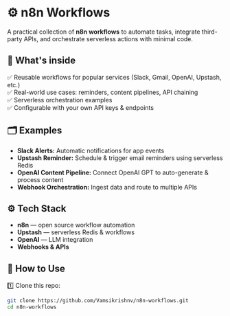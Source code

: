 # ⚙️ n8n Workflows

A practical collection of **n8n workflows** to automate tasks, integrate third-party APIs, and orchestrate serverless actions with minimal code.

## 🚀 What's inside

✅ Reusable workflows for popular services (Slack, Gmail, OpenAI, Upstash, etc.)  
✅ Real-world use cases: reminders, content pipelines, API chaining  
✅ Serverless orchestration examples  
✅ Configurable with your own API keys & endpoints

## 🗂️ Examples

- **Slack Alerts:** Automatic notifications for app events  
- **Upstash Reminder:** Schedule & trigger email reminders using serverless Redis  
- **OpenAI Content Pipeline:** Connect OpenAI GPT to auto-generate & process content  
- **Webhook Orchestration:** Ingest data and route to multiple APIs

## ⚙️ Tech Stack

- **n8n** — open source workflow automation
- **Upstash** — serverless Redis & workflows
- **OpenAI** — LLM integration
- **Webhooks & APIs**

## 📌 How to Use

1️⃣ Clone this repo:
```bash
git clone https://github.com/Vamsikrishnv/n8n-workflows.git
cd n8n-workflows
